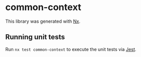 # common-context

This library was generated with [Nx](https://nx.dev).

## Running unit tests

Run `nx test common-context` to execute the unit tests via [Jest](https://jestjs.io).
